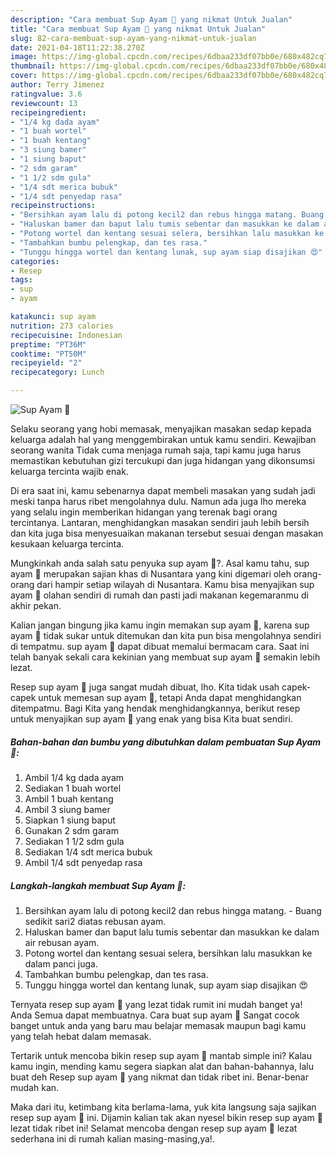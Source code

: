 ```yaml
---
description: "Cara membuat Sup Ayam 🍲 yang nikmat Untuk Jualan"
title: "Cara membuat Sup Ayam 🍲 yang nikmat Untuk Jualan"
slug: 82-cara-membuat-sup-ayam-yang-nikmat-untuk-jualan
date: 2021-04-18T11:22:38.270Z
image: https://img-global.cpcdn.com/recipes/6dbaa233df07bb0e/680x482cq70/sup-ayam-🍲-foto-resep-utama.jpg
thumbnail: https://img-global.cpcdn.com/recipes/6dbaa233df07bb0e/680x482cq70/sup-ayam-🍲-foto-resep-utama.jpg
cover: https://img-global.cpcdn.com/recipes/6dbaa233df07bb0e/680x482cq70/sup-ayam-🍲-foto-resep-utama.jpg
author: Terry Jimenez
ratingvalue: 3.6
reviewcount: 13
recipeingredient:
- "1/4 kg dada ayam"
- "1 buah wortel"
- "1 buah kentang"
- "3 siung bamer"
- "1 siung baput"
- "2 sdm garam"
- "1 1/2 sdm gula"
- "1/4 sdt merica bubuk"
- "1/4 sdt penyedap rasa"
recipeinstructions:
- "Bersihkan ayam lalu di potong kecil2 dan rebus hingga matang. Buang sedikit sari2 diatas rebusan ayam."
- "Haluskan bamer dan baput lalu tumis sebentar dan masukkan ke dalam air rebusan ayam."
- "Potong wortel dan kentang sesuai selera, bersihkan lalu masukkan ke dalam panci juga."
- "Tambahkan bumbu pelengkap, dan tes rasa."
- "Tunggu hingga wortel dan kentang lunak, sup ayam siap disajikan 😍"
categories:
- Resep
tags:
- sup
- ayam

katakunci: sup ayam 
nutrition: 273 calories
recipecuisine: Indonesian
preptime: "PT36M"
cooktime: "PT50M"
recipeyield: "2"
recipecategory: Lunch

---
```



![Sup Ayam 🍲](https://img-global.cpcdn.com/recipes/6dbaa233df07bb0e/680x482cq70/sup-ayam-🍲-foto-resep-utama.jpg)

Selaku seorang yang hobi memasak, menyajikan masakan sedap kepada keluarga adalah hal yang menggembirakan untuk kamu sendiri. Kewajiban seorang  wanita Tidak cuma menjaga rumah saja, tapi kamu juga harus memastikan kebutuhan gizi tercukupi dan juga hidangan yang dikonsumsi keluarga tercinta wajib enak.

Di era  saat ini, kamu sebenarnya dapat membeli masakan yang sudah jadi meski tanpa harus ribet mengolahnya dulu. Namun ada juga lho mereka yang selalu ingin memberikan hidangan yang terenak bagi orang tercintanya. Lantaran, menghidangkan masakan sendiri jauh lebih bersih dan kita juga bisa menyesuaikan makanan tersebut sesuai dengan masakan kesukaan keluarga tercinta. 



Mungkinkah anda salah satu penyuka sup ayam 🍲?. Asal kamu tahu, sup ayam 🍲 merupakan sajian khas di Nusantara yang kini digemari oleh orang-orang dari hampir setiap wilayah di Nusantara. Kamu bisa menyajikan sup ayam 🍲 olahan sendiri di rumah dan pasti jadi makanan kegemaranmu di akhir pekan.

Kalian jangan bingung jika kamu ingin memakan sup ayam 🍲, karena sup ayam 🍲 tidak sukar untuk ditemukan dan kita pun bisa mengolahnya sendiri di tempatmu. sup ayam 🍲 dapat dibuat memalui bermacam cara. Saat ini telah banyak sekali cara kekinian yang membuat sup ayam 🍲 semakin lebih lezat.

Resep sup ayam 🍲 juga sangat mudah dibuat, lho. Kita tidak usah capek-capek untuk memesan sup ayam 🍲, tetapi Anda dapat menghidangkan ditempatmu. Bagi Kita yang hendak menghidangkannya, berikut resep untuk menyajikan sup ayam 🍲 yang enak yang bisa Kita buat sendiri.

<!--inarticleads1-->

##### Bahan-bahan dan bumbu yang dibutuhkan dalam pembuatan Sup Ayam 🍲:

1. Ambil 1/4 kg dada ayam
1. Sediakan 1 buah wortel
1. Ambil 1 buah kentang
1. Ambil 3 siung bamer
1. Siapkan 1 siung baput
1. Gunakan 2 sdm garam
1. Sediakan 1 1/2 sdm gula
1. Sediakan 1/4 sdt merica bubuk
1. Ambil 1/4 sdt penyedap rasa




<!--inarticleads2-->

##### Langkah-langkah membuat Sup Ayam 🍲:

1. Bersihkan ayam lalu di potong kecil2 dan rebus hingga matang. - Buang sedikit sari2 diatas rebusan ayam.
1. Haluskan bamer dan baput lalu tumis sebentar dan masukkan ke dalam air rebusan ayam.
1. Potong wortel dan kentang sesuai selera, bersihkan lalu masukkan ke dalam panci juga.
1. Tambahkan bumbu pelengkap, dan tes rasa.
1. Tunggu hingga wortel dan kentang lunak, sup ayam siap disajikan 😍




Ternyata resep sup ayam 🍲 yang lezat tidak rumit ini mudah banget ya! Anda Semua dapat membuatnya. Cara buat sup ayam 🍲 Sangat cocok banget untuk anda yang baru mau belajar memasak maupun bagi kamu yang telah hebat dalam memasak.

Tertarik untuk mencoba bikin resep sup ayam 🍲 mantab simple ini? Kalau kamu ingin, mending kamu segera siapkan alat dan bahan-bahannya, lalu buat deh Resep sup ayam 🍲 yang nikmat dan tidak ribet ini. Benar-benar mudah kan. 

Maka dari itu, ketimbang kita berlama-lama, yuk kita langsung saja sajikan resep sup ayam 🍲 ini. Dijamin kalian tak akan nyesel bikin resep sup ayam 🍲 lezat tidak ribet ini! Selamat mencoba dengan resep sup ayam 🍲 lezat sederhana ini di rumah kalian masing-masing,ya!.

